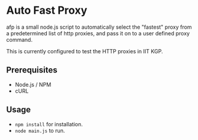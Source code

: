# Auto Fast Proxy

afp is a small node.js script to automatically select the "fastest" proxy from a predetermined list of http proxies, and pass it on to a user defined proxy command.

This is currently configured to test the HTTP proxies in IIT KGP.

## Prerequisites

- Node.js / NPM
- cURL

## Usage

- `npm install` for installation.
- `node main.js` to run.
